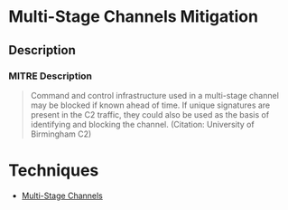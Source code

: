
# Multi-Stage Channels Mitigation

## Description

### MITRE Description

> Command and control infrastructure used in a multi-stage channel may be blocked if known ahead of time. If unique signatures are present in the C2 traffic, they could also be used as the basis of identifying and blocking the channel. (Citation: University of Birmingham C2)


# Techniques


* [Multi-Stage Channels](../techniques/Multi-Stage-Channels.md)

